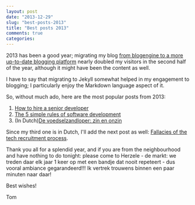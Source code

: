 ```yaml
---
layout: post
date: "2013-12-29"
slug: "best-posts-2013"
title: "Best posts 2013"
comments: true
categories: 
---
```


2013 has been a good year; migrating my blog [from blogengine to a more up-to-date blogging platform](/posts/blogging-less-is-more-and-my-name-is-my-brand//) nearly doubled my visitors in the second half of the year, although it might have been the content as well.

I have to say that migrating to Jekyll somewhat helped in my engagement to blogging; I particularly enjoy the Markdown language aspect of it.

So, without much ado, here are the most popular posts from 2013:

1. [How to hire a senior developer](/posts/how-to-hire-a-senior-developer//)
2. [The 5 simple rules of software development](/posts/the-5-simple-rules-of-software-development//)
3. (In Dutch)[De voedselzandloper: zin en onzin](/posts/de-voedselzandloper-zin-en-onzin//)

Since my third one is in Dutch, I'll add the next post as well:
[Fallacies of the tech recruitment process](/posts/fallacies-of-the-tech-recruitment-process//).

Thank you all for a splendid year, and if you are from the neighbourhood and have nothing to do tonight: please come to Herzele - de markt: we treden daar elk jaar 1 keer op met een bandje dat nooit repeteert - dus vooral ambiance  gegarandeerd!!!
Ik vertrek trouwens binnen een paar minuten naar daar!

Best wishes!

Tom
